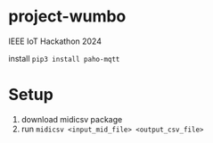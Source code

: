 # project-wumbo
IEEE IoT Hackathon 2024

install `pip3 install paho-mqtt`

# Setup
1. download midicsv package
2. run `midicsv <input_mid_file> <output_csv_file>`